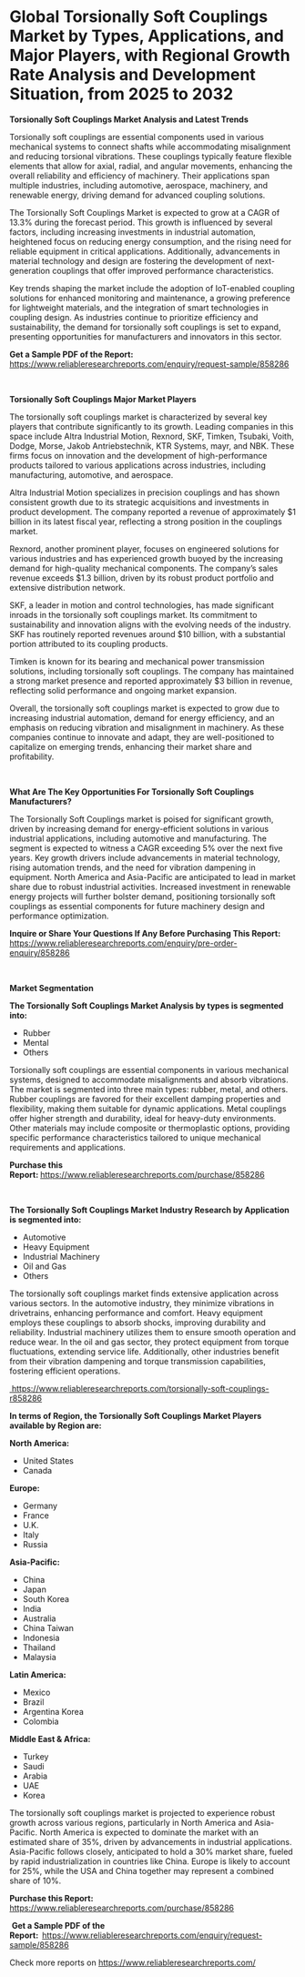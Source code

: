 <p><h1>Global Torsionally Soft Couplings Market by Types, Applications, and Major Players, with Regional Growth Rate Analysis and Development Situation, from 2025 to 2032</h1></p><p><strong>Torsionally Soft Couplings Market Analysis and Latest Trends</strong></p>
<p><p>Torsionally soft couplings are essential components used in various mechanical systems to connect shafts while accommodating misalignment and reducing torsional vibrations. These couplings typically feature flexible elements that allow for axial, radial, and angular movements, enhancing the overall reliability and efficiency of machinery. Their applications span multiple industries, including automotive, aerospace, machinery, and renewable energy, driving demand for advanced coupling solutions.</p><p>The Torsionally Soft Couplings Market is expected to grow at a CAGR of 13.3% during the forecast period. This growth is influenced by several factors, including increasing investments in industrial automation, heightened focus on reducing energy consumption, and the rising need for reliable equipment in critical applications. Additionally, advancements in material technology and design are fostering the development of next-generation couplings that offer improved performance characteristics.</p><p>Key trends shaping the market include the adoption of IoT-enabled coupling solutions for enhanced monitoring and maintenance, a growing preference for lightweight materials, and the integration of smart technologies in coupling design. As industries continue to prioritize efficiency and sustainability, the demand for torsionally soft couplings is set to expand, presenting opportunities for manufacturers and innovators in this sector.</p></p>
<p><strong>Get a Sample PDF of the Report:&nbsp;</strong> <a href="https://www.reliableresearchreports.com/enquiry/request-sample/858286?utm_campaign=2245&utm_medium=2&utm_source=Github&utm_content=ia&utm_term=08042025&utm_id=torsionally-soft-couplings">https://www.reliableresearchreports.com/enquiry/request-sample/858286</a></p>
<p>&nbsp;</p>
<p><strong>Torsionally Soft Couplings Major Market Players</strong></p>
<p><p>The torsionally soft couplings market is characterized by several key players that contribute significantly to its growth. Leading companies in this space include Altra Industrial Motion, Rexnord, SKF, Timken, Tsubaki, Voith, Dodge, Morse, Jakob Antriebstechnik, KTR Systems, mayr, and NBK. These firms focus on innovation and the development of high-performance products tailored to various applications across industries, including manufacturing, automotive, and aerospace.</p><p>Altra Industrial Motion specializes in precision couplings and has shown consistent growth due to its strategic acquisitions and investments in product development. The company reported a revenue of approximately $1 billion in its latest fiscal year, reflecting a strong position in the couplings market.</p><p>Rexnord, another prominent player, focuses on engineered solutions for various industries and has experienced growth buoyed by the increasing demand for high-quality mechanical components. The company’s sales revenue exceeds $1.3 billion, driven by its robust product portfolio and extensive distribution network.</p><p>SKF, a leader in motion and control technologies, has made significant inroads in the torsionally soft couplings market. Its commitment to sustainability and innovation aligns with the evolving needs of the industry. SKF has routinely reported revenues around $10 billion, with a substantial portion attributed to its coupling products.</p><p>Timken is known for its bearing and mechanical power transmission solutions, including torsionally soft couplings. The company has maintained a strong market presence and reported approximately $3 billion in revenue, reflecting solid performance and ongoing market expansion.</p><p>Overall, the torsionally soft couplings market is expected to grow due to increasing industrial automation, demand for energy efficiency, and an emphasis on reducing vibration and misalignment in machinery. As these companies continue to innovate and adapt, they are well-positioned to capitalize on emerging trends, enhancing their market share and profitability.</p></p>
<p>&nbsp;</p>
<p><strong>What Are The Key Opportunities For Torsionally Soft Couplings Manufacturers?</strong></p>
<p><p>The Torsionally Soft Couplings market is poised for significant growth, driven by increasing demand for energy-efficient solutions in various industrial applications, including automotive and manufacturing. The segment is expected to witness a CAGR exceeding 5% over the next five years. Key growth drivers include advancements in material technology, rising automation trends, and the need for vibration dampening in equipment. North America and Asia-Pacific are anticipated to lead in market share due to robust industrial activities. Increased investment in renewable energy projects will further bolster demand, positioning torsionally soft couplings as essential components for future machinery design and performance optimization.</p></p>
<p><strong>Inquire or Share Your Questions If Any Before Purchasing This Report:</strong> <a href="https://www.reliableresearchreports.com/enquiry/pre-order-enquiry/858286?utm_campaign=2245&utm_medium=2&utm_source=Github&utm_content=ia&utm_term=08042025&utm_id=torsionally-soft-couplings">https://www.reliableresearchreports.com/enquiry/pre-order-enquiry/858286</a></p>
<p>&nbsp;</p>
<p><strong>Market Segmentation</strong></p>
<p><strong>The Torsionally Soft Couplings Market Analysis by types is segmented into:</strong></p>
<p><ul><li>Rubber</li><li>Mental</li><li>Others</li></ul></p>
<p><p>Torsionally soft couplings are essential components in various mechanical systems, designed to accommodate misalignments and absorb vibrations. The market is segmented into three main types: rubber, metal, and others. Rubber couplings are favored for their excellent damping properties and flexibility, making them suitable for dynamic applications. Metal couplings offer higher strength and durability, ideal for heavy-duty environments. Other materials may include composite or thermoplastic options, providing specific performance characteristics tailored to unique mechanical requirements and applications.</p></p>
<p><strong>Purchase this Report:&nbsp;</strong><a href="https://www.reliableresearchreports.com/purchase/858286?utm_campaign=2245&utm_medium=2&utm_source=Github&utm_content=ia&utm_term=08042025&utm_id=torsionally-soft-couplings">https://www.reliableresearchreports.com/purchase/858286</a></p>
<p>&nbsp;</p>
<p><strong>The Torsionally Soft Couplings Market Industry Research by Application is segmented into:</strong></p>
<p><ul><li>Automotive</li><li>Heavy Equipment</li><li>Industrial Machinery</li><li>Oil and Gas</li><li>Others</li></ul></p>
<p><p>The torsionally soft couplings market finds extensive application across various sectors. In the automotive industry, they minimize vibrations in drivetrains, enhancing performance and comfort. Heavy equipment employs these couplings to absorb shocks, improving durability and reliability. Industrial machinery utilizes them to ensure smooth operation and reduce wear. In the oil and gas sector, they protect equipment from torque fluctuations, extending service life. Additionally, other industries benefit from their vibration dampening and torque transmission capabilities, fostering efficient operations.</p></p>
<p><a href="https://www.reliableresearchreports.com/torsionally-soft-couplings-r858286?utm_campaign=2245&utm_medium=2&utm_source=Github&utm_content=ia&utm_term=08042025&utm_id=torsionally-soft-couplings">&nbsp;https://www.reliableresearchreports.com/torsionally-soft-couplings-r858286</a></p>
<p><strong>In terms of Region, the Torsionally Soft Couplings Market Players available by Region are:</strong></p>
<p>
    <p> <strong> North America: </strong>
        <ul>
            <li>United States</li>
            <li>Canada</li>
        </ul>
        </p> 
    <p> <strong> Europe: </strong>
        <ul>
            <li>Germany</li>
            <li>France</li>
            <li>U.K.</li>
            <li>Italy</li>
            <li>Russia</li>
        </ul>
        </p> 
    <p> <strong> Asia-Pacific: </strong>
        <ul>
            <li>China</li>
            <li>Japan</li>
            <li>South Korea</li>
            <li>India</li>
            <li>Australia</li>
            <li>China Taiwan</li>
            <li>Indonesia</li>
            <li>Thailand</li>
            <li>Malaysia</li>
        </ul>
        </p> 
    <p> <strong> Latin America: </strong>
        <ul>
            <li>Mexico</li>
            <li>Brazil</li>
            <li>Argentina Korea</li>
            <li>Colombia</li>
        </ul>
        </p> 
    <p> <strong> Middle East & Africa: </strong>
        <ul>
            <li>Turkey</li>
            <li>Saudi</li>
            <li>Arabia</li>
            <li>UAE</li>
            <li>Korea</li>
        </ul>
    </p>
    </p>
<p><p>The torsionally soft couplings market is projected to experience robust growth across various regions, particularly in North America and Asia-Pacific. North America is expected to dominate the market with an estimated share of 35%, driven by advancements in industrial applications. Asia-Pacific follows closely, anticipated to hold a 30% market share, fueled by rapid industrialization in countries like China. Europe is likely to account for 25%, while the USA and China together may represent a combined share of 10%.</p></p>
<p><strong>Purchase this Report: </strong><a href="https://www.reliableresearchreports.com/purchase/858286?utm_campaign=2245&utm_medium=2&utm_source=Github&utm_content=ia&utm_term=08042025&utm_id=torsionally-soft-couplings">https://www.reliableresearchreports.com/purchase/858286</a></p>
<p>&nbsp;<strong>Get a Sample PDF of the Report:&nbsp;&nbsp;</strong><a href="https://www.reliableresearchreports.com/enquiry/request-sample/858286?utm_campaign=2245&utm_medium=2&utm_source=Github&utm_content=ia&utm_term=08042025&utm_id=torsionally-soft-couplings">https://www.reliableresearchreports.com/enquiry/request-sample/858286</a></p>
<p><strong></strong></p>
<p>Check more reports on <a href="https://www.reliableresearchreports.com/?utm_campaign=2245&utm_medium=2&utm_source=Github&utm_content=ia&utm_term=08042025&utm_id=torsionally-soft-couplings">https://www.reliableresearchreports.com/</a></p>